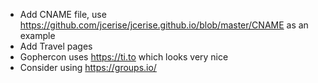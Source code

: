 - Add CNAME file, use https://github.com/jcerise/jcerise.github.io/blob/master/CNAME as an example
- Add Travel pages
- Gophercon uses https://ti.to which looks very nice
- Consider using https://groups.io/
